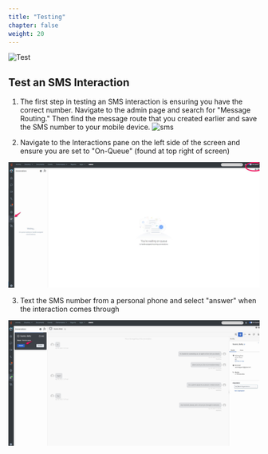 ```yaml
---
title: "Testing"
chapter: false
weight: 20
---
```

![Test](/images/SMSsetup2-768x300.jpg)
## Test an SMS Interaction

1. The first step in testing an SMS interaction is ensuring you have the correct number. Navigate to the admin page and search for "Message Routing." Then find the message route that you created earlier and save the SMS number to your mobile device.
  ![sms](/images/messageRouteNumber.jpg)

2. Navigate to the Interactions pane on the left side of the screen and ensure you are set to "On-Queue" (found at top right of screen)

![interactionpane](/images/interactionpane.jpg)

3. Text the SMS number from a personal phone and select "answer" when the interaction comes through

![incomingsms](/images/incomingsms.jpg)
